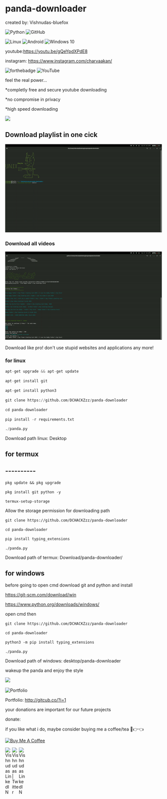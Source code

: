 # panda-downloader


created by: Vishnudas-bluefox

![Python](https://forthebadge.com/images/badges/made-with-python.svg)                   ![GitHub](https://img.shields.io/badge/github-%23121011.svg?style=for-the-badge&logo=github&logoColor=white)



![Linux](https://img.shields.io/badge/Linux-FCC624?style=for-the-badge&logo=linux&logoColor=black)  ![Android](https://img.shields.io/badge/Android-3DDC84?style=for-the-badge&logo=android&logoColor=white)  ![Windows 10](https://img.shields.io/badge/Windows-0078D6?style=for-the-badge&logo=windows&logoColor=white)

youtube:https://youtu.be/gQeYpdXPdE8

instagram: https://www.instagram.com/charvaakan/

![forthebadge](https://img.shields.io/badge/Instagram-E4405F?style=for-the-badge&logo=instagram&logoColor=white)    ![YouTube](https://img.shields.io/badge/Vishnudas-%23FF0000.svg?style=for-the-badge&logo=YouTube&logoColor=white)



feel the real power...

*completly free and secure youtube downloading
 

*no compromise in privacy


*high speed downloading



![](panda-loading.gif)

## Download playlist in one cick

![](playlist1.gif) 
### Download all videos
![](playlist2.gif)

Download like pro! don't use stupid websites and applications any more!

### for linux

```python
apt-get upgrade && apt-get update
```
```python
apt-get install git
```
```python
apt-get install python3
```
```python
git clone https://github.com/DCHACKZzz/panda-downloader
```
```python
cd panda-downloader
```
```python
pip install -r requirements.txt
```
```python
./panda.py
```



Download path linux: Desktop
## for termux
## ----------

```
pkg update && pkg upgrade
```
```
pkg install git python -y
```
```
termux-setup-storage
```
Allow the storage permission for downloading path
```
git clone https://github.com/DCHACKZzz/panda-downloader
```
```
cd panda-downloader
```
```
pip install typing_extensions
```
```
./panda.py
```

Download path of termux: Download/panda-downloader/

for windows
-

before going to open cmd download git and python and install 

https://git-scm.com/download/win

https://www.python.org/downloads/windows/

open cmd  then

```
git clone https://github.com/DCHACKZzz/panda-downloader
```
```
cd panda-downloader
```
```
python3 -m pip install typing_extensions
```
```
./panda.py
```
Download path of windows: desktop/panda-downloader


wakeup the panda and enjoy the style 


![](final.gif)



![Portfolio](https://img.shields.io/badge/Portfolio-%23000000.svg?style=for-the-badge&logo=firefox&logoColor=#FF7139)

Portfolio: http://gitcub.co/?i=1

your donations are important for our future projects


donate:


if you like what i do, maybe consider buying me a coffee/tea 🥺👉👈

<a href="https://buymeacoffee.com/vishnudas" target="_blank"><img src="https://cdn.buymeacoffee.com/buttons/v2/default-red.png" alt="Buy Me A Coffee" width="150" ></a>


 
<a href="https://www.instagram.com/charvaakan/">
  <img align="left" alt="Vishnudas LinkedIN" width="22px" src="https://camo.githubusercontent.com/c9dacf0f25a1489fdbc6c0d2b41cda58b77fa210a13a886d6f99e027adfbd358/68747470733a2f2f6564656e742e6769746875622e696f2f537570657254696e7949636f6e732f696d616765732f7376672f696e7374616772616d2e737667" />
</a>

<a href="https://twitter.com/vishnudasbluef1">
  <img align="left" alt="Vishnudas | Twitter" width="22px" src="https://raw.githubusercontent.com/peterthehan/peterthehan/master/assets/twitter.svg" />
</a>
<a href="https://www.linkedin.com/in/vishnudas-python-developer/">
  <img align="left" alt="Vishnudas LinkedIN" width="22px" src="https://raw.githubusercontent.com/peterthehan/peterthehan/master/assets/linkedin.svg" />
 </a>
<br>
